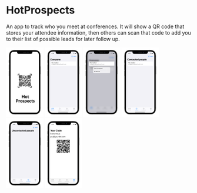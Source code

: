 # HotProspects
An app to track who you meet at conferences. It will show a QR code that stores your attendee information, then others can scan that code to add you to their list of possible leads for later follow up.
<p align = "centre"><img src = "Assets/Licensed @MIT_iphone12prographite_portrait.png" width = "20%" height = "20%">
<img src = "Assets/Simulator Screen Shot - iPhone 11 - 2021-02-07 at 15.48.23_iphone12prographite_portrait.png" width = "20%" height = "20%">
<img src = "Assets/Simulator Screen Shot - iPhone 11 - 2021-02-07 at 15.48.55_iphone12prographite_portrait.png" width = "20%" height = "20%">
<img src = "Assets/Simulator Screen Shot - iPhone 11 - 2021-02-07 at 15.51.29_iphone12prographite_portrait.png" width = "20%" height = "20%">
<img src = "Assets/Simulator Screen Shot - iPhone 11 - 2021-02-07 at 15.51.38_iphone12prographite_portrait.png" width = "20%" height = "20%">
<img src = "Assets/Simulator Screen Shot - iPhone 11 - 2021-02-07 at 15.51.43_iphone12prographite_portrait.png" width = "20%" height = "20%">
</p>

